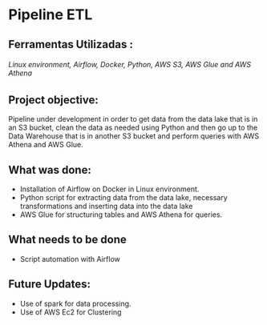# Pipeline ETL

## Ferramentas Utilizadas :

###### Linux environment, Airflow, Docker, Python, AWS S3, AWS Glue and AWS Athena

## Project objective:
Pipeline under development in order to get data from the data lake that is in an S3 bucket, clean the data as needed using Python and then go up to the Data Warehouse that is in another S3 bucket and perform queries with AWS Athena and AWS Glue.

## What was done: 
- Installation of Airflow on Docker in Linux environment.
- Python script for extracting data from the data lake, necessary transformations and inserting data into the data lake
- AWS Glue for structuring tables and AWS Athena for queries.

## What needs to be done
- Script automation with Airflow

## Future Updates:
- Use of spark for data processing.
- Use of AWS Ec2 for Clustering
